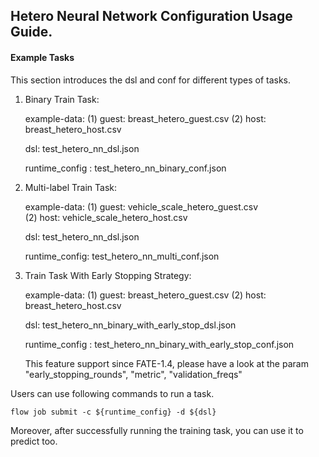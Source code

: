 ## Hetero Neural Network Configuration Usage Guide.

#### Example Tasks

This section introduces the dsl and conf for different types of tasks.

1. Binary Train Task:

    example-data: (1) guest: breast_hetero_guest.csv (2) host: breast_hetero_host.csv  
    
    dsl: test_hetero_nn_dsl.json

    runtime_config : test_hetero_nn_binary_conf.json

2. Multi-label Train Task:
    
    example-data: (1) guest: vehicle_scale_hetero_guest.csv  
                  (2) host: vehicle_scale_hetero_host.csv  
    
    dsl: test_hetero_nn_dsl.json

    runtime_config: test_hetero_nn_multi_conf.json

3. Train Task With Early Stopping Strategy:

    example-data: (1) guest: breast_hetero_guest.csv  (2) host: breast_hetero_host.csv  
    
    dsl: test_hetero_nn_binary_with_early_stop_dsl.json

    runtime_config : test_hetero_nn_binary_with_early_stop_conf.json

    This feature support since FATE-1.4, please have a look at the param "early_stopping_rounds", "metric", "validation_freqs"

Users can use following commands to run a task.

    flow job submit -c ${runtime_config} -d ${dsl}

Moreover, after successfully running the training task, you can use it to predict too.
